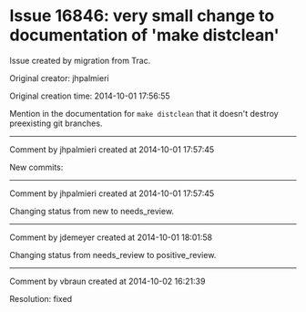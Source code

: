 # Issue 16846: very small change to documentation of 'make distclean'

Issue created by migration from Trac.

Original creator: jhpalmieri

Original creation time: 2014-10-01 17:56:55

Mention in the documentation for `make distclean` that it doesn't destroy preexisting git branches.


---

Comment by jhpalmieri created at 2014-10-01 17:57:45

New commits:


---

Comment by jhpalmieri created at 2014-10-01 17:57:45

Changing status from new to needs_review.


---

Comment by jdemeyer created at 2014-10-01 18:01:58

Changing status from needs_review to positive_review.


---

Comment by vbraun created at 2014-10-02 16:21:39

Resolution: fixed
